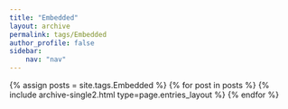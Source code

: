 ```yaml
---
title: "Embedded"
layout: archive
permalink: tags/Embedded
author_profile: false
sidebar: 
    nav: "nav"
---
```


{% assign posts = site.tags.Embedded %}
{% for post in posts %} {% include archive-single2.html type=page.entries_layout %} {% endfor %}